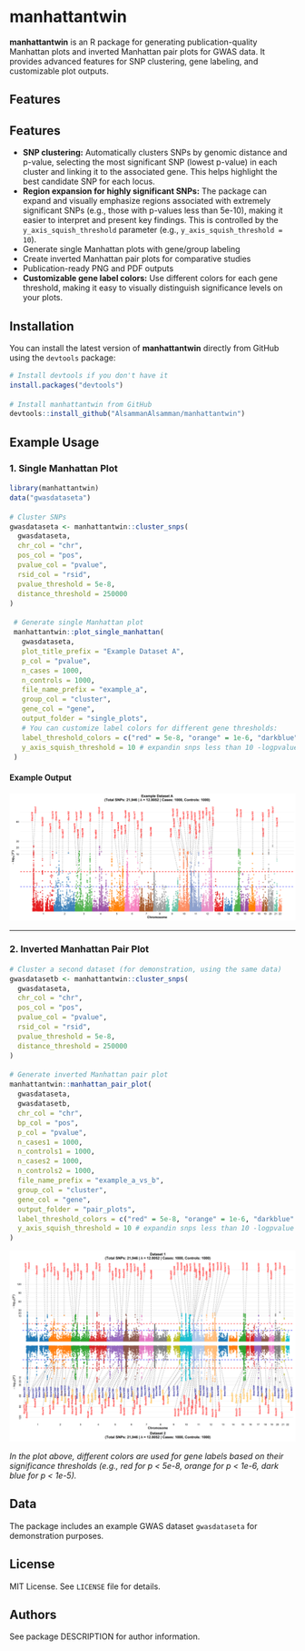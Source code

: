 # manhattantwin

**manhattantwin** is an R package for generating publication-quality Manhattan plots and inverted Manhattan pair plots for GWAS data. It provides advanced features for SNP clustering, gene labeling, and customizable plot outputs.

## Features


## Features

- **SNP clustering:** Automatically clusters SNPs by genomic distance and p-value, selecting the most significant SNP (lowest p-value) in each cluster and linking it to the associated gene. This helps highlight the best candidate SNP for each locus.
- **Region expansion for highly significant SNPs:** The package can expand and visually emphasize regions associated with extremely significant SNPs (e.g., those with p-values less than 5e-10), making it easier to interpret and present key findings. This is controlled by the `y_axis_squish_threshold` parameter (e.g., `y_axis_squish_threshold = 10`).
- Generate single Manhattan plots with gene/group labeling
- Create inverted Manhattan pair plots for comparative studies
- Publication-ready PNG and PDF outputs
- **Customizable gene label colors:** Use different colors for each gene threshold, making it easy to visually distinguish significance levels on your plots.

## Installation

You can install the latest version of **manhattantwin** directly from GitHub using the `devtools` package:

```r
# Install devtools if you don't have it
install.packages("devtools")

# Install manhattantwin from GitHub
devtools::install_github("AlsammanAlsamman/manhattantwin")
```

## Example Usage

### 1. Single Manhattan Plot

```r
library(manhattantwin)
data("gwasdataseta")

# Cluster SNPs
gwasdataseta <- manhattantwin::cluster_snps(
  gwasdataseta,
  chr_col = "chr",
  pos_col = "pos",
  pvalue_col = "pvalue",
  rsid_col = "rsid",
  pvalue_threshold = 5e-8,
  distance_threshold = 250000
)

 # Generate single Manhattan plot
 manhattantwin::plot_single_manhattan(
   gwasdataseta,
   plot_title_prefix = "Example Dataset A",
   p_col = "pvalue",
   n_cases = 1000,
   n_controls = 1000,
   file_name_prefix = "example_a",
   group_col = "cluster",
   gene_col = "gene",
   output_folder = "single_plots",
   # You can customize label colors for different gene thresholds:
   label_threshold_colors = c("red" = 5e-8, "orange" = 1e-6, "darkblue" = 1e-5),
   y_axis_squish_threshold = 10 # expandin snps less than 10 -logpvalue
 )
```

#### Example Output

![Single Manhattan Plot](single_plots/example_a_pub.png)


---

### 2. Inverted Manhattan Pair Plot

```r
# Cluster a second dataset (for demonstration, using the same data)
gwasdatasetb <- manhattantwin::cluster_snps(
  gwasdataseta,
  chr_col = "chr",
  pos_col = "pos",
  pvalue_col = "pvalue",
  rsid_col = "rsid",
  pvalue_threshold = 5e-8,
  distance_threshold = 250000
)

# Generate inverted Manhattan pair plot
manhattantwin::manhattan_pair_plot(
  gwasdataseta,
  gwasdatasetb,
  chr_col = "chr",
  bp_col = "pos",
  p_col = "pvalue",
  n_cases1 = 1000,
  n_controls1 = 1000,
  n_cases2 = 1000,
  n_controls2 = 1000,
  file_name_prefix = "example_a_vs_b",
  group_col = "cluster",
  gene_col = "gene",
  output_folder = "pair_plots",
  label_threshold_colors = c("red" = 5e-8, "orange" = 1e-6, "darkblue" = 1e-5),
  y_axis_squish_threshold = 10 # expandin snps less than 10 -logpvalue
)
```

![Inverted Manhattan Plots](Inverted_Manhattan_Plots/example_a_vs_b.png)

*In the plot above, different colors are used for gene labels based on their significance thresholds (e.g., red for p < 5e-8, orange for p < 1e-6, dark blue for p < 1e-5).*

## Data

The package includes an example GWAS dataset `gwasdataseta` for demonstration purposes.

## License

MIT License. See `LICENSE` file for details.

## Authors

See package DESCRIPTION for author information.
